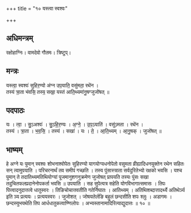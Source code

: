 +++
title = "१० यस्त्वा स्वश्वः"

+++
## अधिमन्त्रम्
रक्षोहाग्निः। वामदेवो गौतमः। त्रिष्टुप्।

## मन्त्रः
यस्त्वा॒ स्वश्वः॑ सुहिर॒ण्यो अ॑ग्न उप॒याति॒ वसु॑मता॒ रथे॑न ।  
तस्य॑ त्रा॒ता भ॑वसि॒ तस्य॒ सखा॒ यस्त॑ आति॒थ्यमा॑नु॒षग्जुजो॑षत् ॥

## पदपाठः
यः । त्वा॒ । सु॒ऽअश्वः॑ । सु॒ऽहि॒र॒ण्यः । अ॒ग्ने॒ । उ॒प॒ऽयाति॑ । वसु॑ऽमता । रथे॑न ।  
तस्य॑ । त्रा॒ता । भ॒व॒सि॒ । तस्य॑ । सखा॑ । यः । ते॒ । आ॒ति॒थ्यम् । आ॒नु॒षक् । जुजो॑षत् ॥

## भाष्यम्
हे अग्ने यः पुमान् स्वश्वः शोभनाश्वोपेतः सुहिरण्यो यागयोग्यधनोपेतो वसुमता व्रीह्यादिधनयुक्तेन रथेन सहितः सन् त्वामुपयाति । परिचरनार्थं तव समीपं गच्छति । तस्य पुंसास्त्राता सर्वदुरितेभ्यो रक्षको भवसि । यश्च पुमान् ते तदातिथ्यमतिथियोग्यां पूजमानुशगनुक्रमेण जुजोषत् प्रापयति तस्यः पुंसः सखा तदुचितफलप्रदानेनोपकर्ता भवसि ॥ उपयाति । सह सुपेत्यत्र सहेति योगविभागात्समासः । तिपः पित्त्वादनुदात्तत्वे धातुस्वरः । तिङिचोचात्तवतीति गतेर्निघातः । आतिथ्यम् । अतिथिशब्दात्तादर्थ्ये अतिथेर्ञ्य इति ञ्य प्रत्ययः । प्रत्ययस्वरः । जुजोशत् । जोषयतेर्लङि बहुलं छन्दसीति शपः श्लुः । अडागमः । छन्दस्युभयथेति तिप आर्धधातुकत्वाण्णिलोपः । अभ्यस्तानामादिरित्याद्युदात्तः ॥ १० ॥